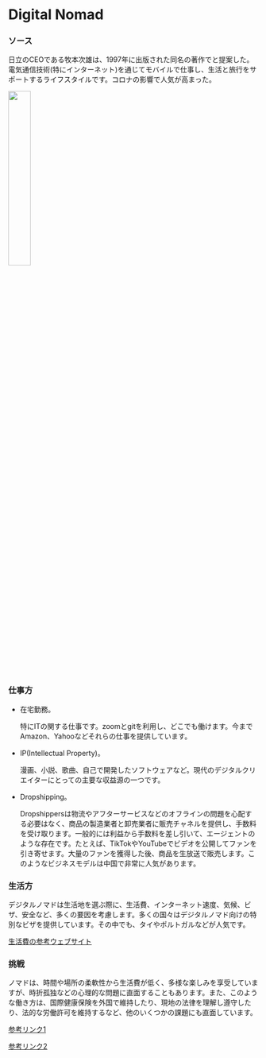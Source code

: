# Digital Nomad

### ソース
日立のCEOである牧本次雄は、1997年に出版された同名の著作でと提案した。電気通信技術(特にインターネット)を通じてモバイルで仕事し、生活と旅行をサポートするライフスタイルです。コロナの影響で人気が高まった。
<div align="left">
<img src=https://upload.wikimedia.org/wikipedia/commons/0/02/Digital_nomad.jpg width=30% />
</div>

### 仕事方
* 在宅勤務。
  
  特にITの関する仕事です。zoomとgitを利用し、どこでも働けます。今までAmazon、Yahooなどそれらの仕事を提供しています。
* IP(Intellectual Property)。
  
  漫画、小説、歌曲、自己で開発したソフトウェアなど。現代のデジタルクリエイターにとっての主要な収益源の一つです。
* Dropshipping。
  
  Dropshippersは物流やアフターサービスなどのオフラインの問題を心配する必要はなく、商品の製造業者と卸売業者に販売チャネルを提供し、手数料を受け取ります。一般的には利益から手数料を差し引いて、エージェントのような存在です。たとえば、TikTokやYouTubeでビデオを公開してファンを引き寄せます。大量のファンを獲得した後、商品を生放送で販売します。このようなビジネスモデルは中国で非常に人気があります。

### 生活方
デジタルノマドは生活地を選ぶ際に、生活費、インターネット速度、気候、ビザ、安全など、多くの要因を考慮します。多くの国々はデジタルノマド向けの特別なビザを提供しています。その中でも、タイやポルトガルなどが人気です。

[生活費の参考ウェブサイト](https://www.numbeo.com/cost-of-living/)

### 挑戦
ノマドは、時間や場所の柔軟性から生活費が低く、多様な楽しみを享受していますが、時折孤独などの心理的な問題に直面することもあります。また、このような働き方は、国際健康保険を外国で維持したり、現地の法律を理解し遵守したり、法的な労働許可を維持するなど、他のいくつかの課題にも直面しています。

[参考リンク1](https://jarodise.com/)

[参考リンク2](https://ja.wikipedia.org/wiki/%E3%83%8E%E3%83%9E%E3%83%89%E3%83%AF%E3%83%BC%E3%82%AB%E3%83%BC)
